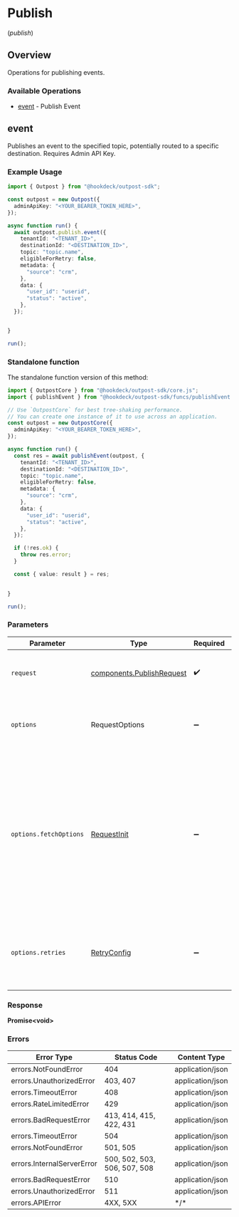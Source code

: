 # Publish
(*publish*)

## Overview

Operations for publishing events.

### Available Operations

* [event](#event) - Publish Event

## event

Publishes an event to the specified topic, potentially routed to a specific destination. Requires Admin API Key.

### Example Usage

```typescript
import { Outpost } from "@hookdeck/outpost-sdk";

const outpost = new Outpost({
  adminApiKey: "<YOUR_BEARER_TOKEN_HERE>",
});

async function run() {
  await outpost.publish.event({
    tenantId: "<TENANT_ID>",
    destinationId: "<DESTINATION_ID>",
    topic: "topic.name",
    eligibleForRetry: false,
    metadata: {
      "source": "crm",
    },
    data: {
      "user_id": "userid",
      "status": "active",
    },
  });


}

run();
```

### Standalone function

The standalone function version of this method:

```typescript
import { OutpostCore } from "@hookdeck/outpost-sdk/core.js";
import { publishEvent } from "@hookdeck/outpost-sdk/funcs/publishEvent.js";

// Use `OutpostCore` for best tree-shaking performance.
// You can create one instance of it to use across an application.
const outpost = new OutpostCore({
  adminApiKey: "<YOUR_BEARER_TOKEN_HERE>",
});

async function run() {
  const res = await publishEvent(outpost, {
    tenantId: "<TENANT_ID>",
    destinationId: "<DESTINATION_ID>",
    topic: "topic.name",
    eligibleForRetry: false,
    metadata: {
      "source": "crm",
    },
    data: {
      "user_id": "userid",
      "status": "active",
    },
  });

  if (!res.ok) {
    throw res.error;
  }

  const { value: result } = res;

  
}

run();
```

### Parameters

| Parameter                                                                                                                                                                      | Type                                                                                                                                                                           | Required                                                                                                                                                                       | Description                                                                                                                                                                    |
| ------------------------------------------------------------------------------------------------------------------------------------------------------------------------------ | ------------------------------------------------------------------------------------------------------------------------------------------------------------------------------ | ------------------------------------------------------------------------------------------------------------------------------------------------------------------------------ | ------------------------------------------------------------------------------------------------------------------------------------------------------------------------------ |
| `request`                                                                                                                                                                      | [components.PublishRequest](../../models/components/publishrequest.md)                                                                                                         | :heavy_check_mark:                                                                                                                                                             | The request object to use for the request.                                                                                                                                     |
| `options`                                                                                                                                                                      | RequestOptions                                                                                                                                                                 | :heavy_minus_sign:                                                                                                                                                             | Used to set various options for making HTTP requests.                                                                                                                          |
| `options.fetchOptions`                                                                                                                                                         | [RequestInit](https://developer.mozilla.org/en-US/docs/Web/API/Request/Request#options)                                                                                        | :heavy_minus_sign:                                                                                                                                                             | Options that are passed to the underlying HTTP request. This can be used to inject extra headers for examples. All `Request` options, except `method` and `body`, are allowed. |
| `options.retries`                                                                                                                                                              | [RetryConfig](../../lib/utils/retryconfig.md)                                                                                                                                  | :heavy_minus_sign:                                                                                                                                                             | Enables retrying HTTP requests under certain failure conditions.                                                                                                               |

### Response

**Promise\<void\>**

### Errors

| Error Type                   | Status Code                  | Content Type                 |
| ---------------------------- | ---------------------------- | ---------------------------- |
| errors.NotFoundError         | 404                          | application/json             |
| errors.UnauthorizedError     | 403, 407                     | application/json             |
| errors.TimeoutError          | 408                          | application/json             |
| errors.RateLimitedError      | 429                          | application/json             |
| errors.BadRequestError       | 413, 414, 415, 422, 431      | application/json             |
| errors.TimeoutError          | 504                          | application/json             |
| errors.NotFoundError         | 501, 505                     | application/json             |
| errors.InternalServerError   | 500, 502, 503, 506, 507, 508 | application/json             |
| errors.BadRequestError       | 510                          | application/json             |
| errors.UnauthorizedError     | 511                          | application/json             |
| errors.APIError              | 4XX, 5XX                     | \*/\*                        |
